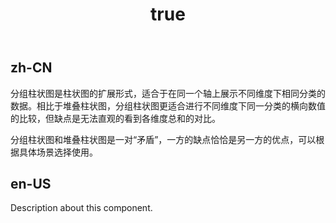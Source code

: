 ﻿---
order: 0
title:
  zh-CN: 分组柱状图
  en-US: Grouped Column
---

## zh-CN

分组柱状图是柱状图的扩展形式，适合于在同一个轴上展示不同维度下相同分类的数据。相比于堆叠柱状图，分组柱状图更适合进行不同维度下同一分类的横向数值的比较，但缺点是无法直观的看到各维度总和的对比。

分组柱状图和堆叠柱状图是一对“矛盾”，一方的缺点恰恰是另一方的优点，可以根据具体场景选择使用。

## en-US

Description about this component.
